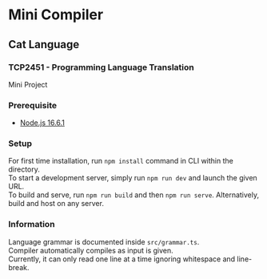 # Mini Compiler

## Cat Language

### TCP2451 - Programming Language Translation

Mini Project

### Prerequisite

-   [Node.js 16.6.1](https://nodejs.org/en/)

### Setup

For first time installation, run `npm install` command in CLI within the directory.  
To start a development server, simply run `npm run dev` and launch the given URL.  
To build and serve, run `npm run build` and then `npm run serve`. Alternatively, build and host on any server.

### Information

Language grammar is documented inside `src/grammar.ts`.  
Compiler automatically compiles as input is given.  
Currently, it can only read one line at a time ignoring whitespace and line-break.
